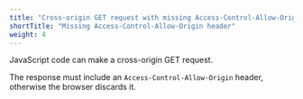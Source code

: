 ```yaml
---
title: "Cross-origin GET request with missing Access-Control-Allow-Origin header"
shortTitle: "Missing Access-Control-Allow-Origin header"
weight: 4
---
```


JavaScript code can make a cross-origin GET request.

The response must include an `Access-Control-Allow-Origin` header, otherwise the browser discards it.